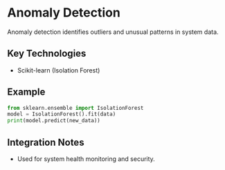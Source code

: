 # Anomaly Detection

Anomaly detection identifies outliers and unusual patterns in system data.

## Key Technologies
- Scikit-learn (Isolation Forest)

## Example
```python
from sklearn.ensemble import IsolationForest
model = IsolationForest().fit(data)
print(model.predict(new_data))
```

## Integration Notes
- Used for system health monitoring and security.

